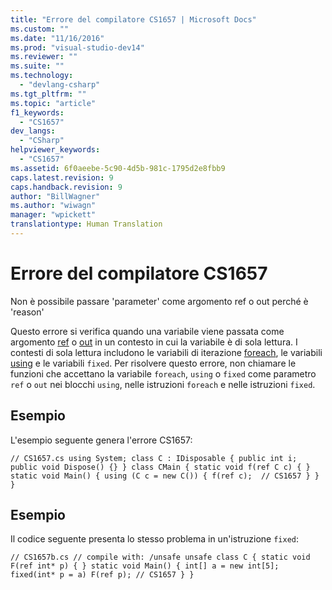 ```yaml
---
title: "Errore del compilatore CS1657 | Microsoft Docs"
ms.custom: ""
ms.date: "11/16/2016"
ms.prod: "visual-studio-dev14"
ms.reviewer: ""
ms.suite: ""
ms.technology: 
  - "devlang-csharp"
ms.tgt_pltfrm: ""
ms.topic: "article"
f1_keywords: 
  - "CS1657"
dev_langs: 
  - "CSharp"
helpviewer_keywords: 
  - "CS1657"
ms.assetid: 6f0aeebe-5c90-4d5b-981c-1795d2e8fbb9
caps.latest.revision: 9
caps.handback.revision: 9
author: "BillWagner"
ms.author: "wiwagn"
manager: "wpickett"
translationtype: Human Translation
---
```

# Errore del compilatore CS1657
Non è possibile passare 'parameter' come argomento ref o out perché è 'reason'  
  
 Questo errore si verifica quando una variabile viene passata come argomento [ref](../../csharp/language-reference/keywords/ref.md) o [out](../../csharp/language-reference/keywords/out.md) in un contesto in cui la variabile è di sola lettura. I contesti di sola lettura includono le variabili di iterazione [foreach](../../csharp/language-reference/keywords/foreach-in.md), le variabili [using](../../csharp/language-reference/keywords/using-statement.md) e le variabili `fixed`. Per risolvere questo errore, non chiamare le funzioni che accettano la variabile `foreach`, `using` o `fixed` come parametro `ref` o `out` nei blocchi `using`, nelle istruzioni `foreach` e nelle istruzioni `fixed`.  
  
## Esempio  
 L'esempio seguente genera l'errore CS1657:  
  
```  
// CS1657.cs using System; class C : IDisposable { public int i; public void Dispose() {} } class CMain { static void f(ref C c) { } static void Main() { using (C c = new C()) { f(ref c);  // CS1657 } } }  
```  
  
## Esempio  
 Il codice seguente presenta lo stesso problema in un'istruzione `fixed`:  
  
```  
// CS1657b.cs // compile with: /unsafe unsafe class C { static void F(ref int* p) { } static void Main() { int[] a = new int[5]; fixed(int* p = a) F(ref p); // CS1657 } }  
```